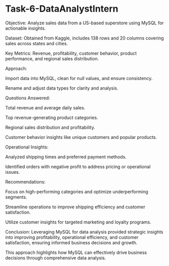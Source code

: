 # Task-6-DataAnalystIntern
Objective: Analyze sales data from a US-based superstore using MySQL for actionable insights.

Dataset: Obtained from Kaggle, includes 138 rows and 20 columns covering sales across states and cities.

Key Metrics: Revenue, profitability, customer behavior, product performance, and regional sales distribution.

Approach:

Import data into MySQL, clean for null values, and ensure consistency.

Rename and adjust data types for clarity and analysis.

Questions Answered:

Total revenue and average daily sales.

Top revenue-generating product categories.

Regional sales distribution and profitability.

Customer behavior insights like unique customers and popular products.

Operational Insights:

Analyzed shipping times and preferred payment methods.

Identified orders with negative profit to address pricing or operational issues.

Recommendations:

Focus on high-performing categories and optimize underperforming segments.

Streamline operations to improve shipping efficiency and customer satisfaction.

Utilize customer insights for targeted marketing and loyalty programs.

Conclusion: Leveraging MySQL for data analysis provided strategic insights into improving profitability, operational efficiency, and customer satisfaction, ensuring informed business decisions and growth.

This approach highlights how MySQL can effectively drive business decisions through comprehensive data analysis.
